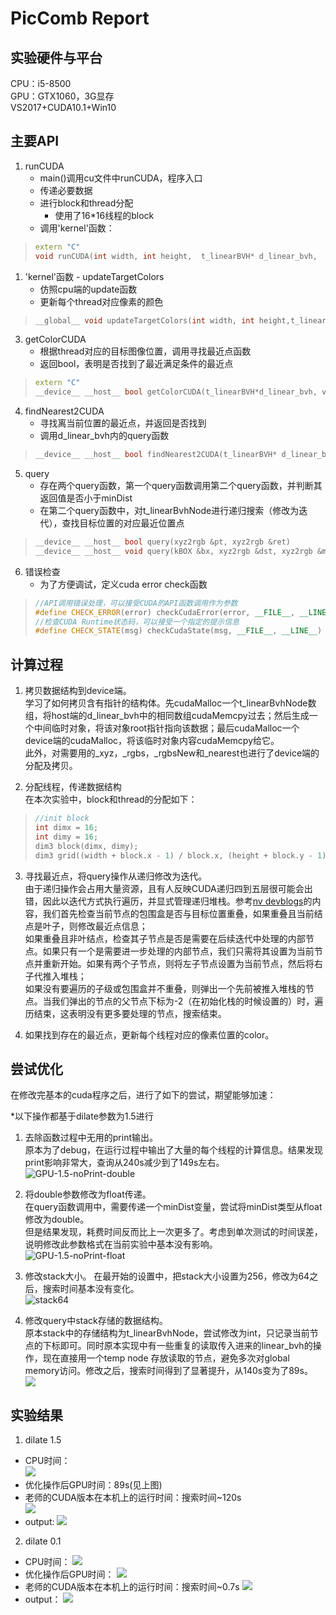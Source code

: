 # PicComb Report
 

## 实验硬件与平台
CPU：i5-8500  
GPU：GTX1060，3G显存  
VS2017+CUDA10.1+Win10  

## 主要API
1. runCUDA
   - main()调用cu文件中runCUDA，程序入口
   - 传递必要数据
   - 进行block和thread分配
     - 使用了16*16线程的block
   - 调用'kernel'函数：
> ```C++
> extern "C"
> void runCUDA(int width, int height,  t_linearBVH* d_linear_bvh,	float *_xyzs,float *_rgbsNew,float *_nearest)

1. 'kernel'函数 - updateTargetColors
   - 仿照cpu端的update函数
   - 更新每个thread对应像素的颜色
> ```c++
> __global__ void updateTargetColors(int width, int height,t_linearBVH*d_linear_bvh,float *_xyzs,float *_rgbsNew,float *_nearest)

3. getColorCUDA
   - 根据thread对应的目标图像位置，调用寻找最近点函数 
   - 返回bool，表明是否找到了最近满足条件的最近点
>```c++
> extern "C"
> __device__ __host__ bool getColorCUDA(t_linearBVH*d_linear_bvh, vec3f &xyz, float *nearest, vec3f &cr, int &idx, int &pidx)

4. findNearest2CUDA
   - 寻找离当前位置的最近点，并返回是否找到
   - 调用d_linear_bvh内的query函数
> ```c++
> __device__ __host__ bool findNearest2CUDA(t_linearBVH* d_linear_bvh, xyz2rgb &org, xyz2rgb &ret)

5. query
   - 存在两个query函数，第一个query函数调用第二个query函数，并判断其返回值是否小于minDist
   - 在第二个query函数中，对t_linearBvhNode进行递归搜索（修改为迭代），查找目标位置的对应最近位置点
> ```c++
> __device__ __host__ bool query(xyz2rgb &pt, xyz2rgb &ret)
> __device__ __host__ void query(kBOX &bx, xyz2rgb &dst, xyz2rgb &minPt, float &minDist)

6. 错误检查
   - 为了方便调试，定义cuda error check函数
> ```c++
> //API调用错误处理，可以接受CUDA的API函数调用作为参数
> #define CHECK_ERROR(error) checkCudaError(error, __FILE__, __LINE__)
> //检查CUDA Runtime状态码，可以接受一个指定的提示信息
> #define CHECK_STATE(msg) checkCudaState(msg, __FILE__, __LINE__)


## 计算过程
1. 拷贝数据结构到device端。  
   学习了如何拷贝含有指针的结构体。先cudaMalloc一个t_linearBvhNode数组，将host端的d_linear_bvh中的相同数组cudaMemcpy过去；然后生成一个中间临时对象，将该对象root指针指向该数据；最后cudaMalloc一个device端的cudaMalloc，将该临时对象内容cudaMemcpy给它。  
   此外，对需要用的_xyz，_rgbs，_rgbsNew和_nearest也进行了device端的分配及拷贝。

2. 分配线程，传递数据结构   
   在本次实验中，block和thread的分配如下：
> ```c++
>//init block
>int dimx = 16;
>int dimy = 16;
>dim3 block(dimx, dimy);
>dim3 grid((width + block.x - 1) / block.x, (height + block.y - 1) / block.y);

3. 寻找最近点，将query操作从递归修改为迭代。  
    由于递归操作会占用大量资源，且有人反映CUDA递归四到五层很可能会出错，因此以迭代方式执行遍历，并显式管理递归堆栈。参考[nv devblogs](https://devblogs.nvidia.com/thinking-parallel-part-ii-tree-traversal-gpu/)的内容，我们首先检查当前节点的包围盒是否与目标位置重叠，如果重叠且当前结点是叶子，则修改最近点信息；  
    如果重叠且非叶结点，检查其子节点是否是需要在后续迭代中处理的内部节点。如果只有一个是需要进一步处理的内部节点，我们只需将其设置为当前节点并重新开始。如果有两个子节点，则将左子节点设置为当前节点，然后将右子代推入堆栈；  
    如果没有要遍历的子级或包围盒并不重叠，则弹出一个先前被推入堆栈的节点。当我们弹出的节点的父节点下标为-2（在初始化栈的时候设置的）时，遍历结束，这表明没有更多要处理的节点，搜索结束。  
   
4. 如果找到存在的最近点，更新每个线程对应的像素位置的color。  

## 尝试优化

在修改完基本的cuda程序之后，进行了如下的尝试，期望能够加速：  

*以下操作都基于dilate参数为1.5进行  

1. 去除函数过程中无用的print输出。  
   原本为了debug，在运行过程中输出了大量的每个线程的计算信息。结果发现print影响非常大，查询从240s减少到了149s左右。  
   ![GPU-1.5-noPrint-double](GPU-1.5-noPrint-double.png)

2. 将double参数修改为float传递。  
   在query函数调用中，需要传递一个minDist变量，尝试将minDist类型从float修改为double。  
   但是结果发现，耗费时间反而比上一次更多了。考虑到单次测试的时间误差，说明修改此参数格式在当前实验中基本没有影响。  
   ![GPU-1.5-noPrint-float](GPU-1.5-noPrint-float.png)

3. 修改stack大小。
   在最开始的设置中，把stack大小设置为256，修改为64之后，搜索时间基本没有变化。  
    ![stack64](stack64.png)
4. 修改query中stack存储的数据结构。  
   原本stack中的存储结构为t_linearBvhNode，尝试修改为int，只记录当前节点的下标即可。同时原本实现中有一些重复的读取传入进来的linear_bvh的操作，现在直接用一个temp node 存放读取的节点，避免多次对global memory访问。修改之后，搜索时间得到了显著提升，从140s变为了89s。  
   ![](存储int.png)

## 实验结果
1. dilate 1.5  
- CPU时间：  
  ![](cpu-1.5.png)
- 优化操作后GPU时间：89s(见上图)  
- 老师的CUDA版本在本机上的运行时间：搜索时间~120s  
  ![](老师结果-1.5.png)
- output:
  ![](output-1.5.bmp)

2. dilate 0.1
- CPU时间：
  ![](cpu-0.1.png)
- 优化操作后GPU时间：
  ![](gpu-0.1.png)
- 老师的CUDA版本在本机上的运行时间：搜索时间~0.7s
  ![](老师结果-0.1.png)
- output：
  ![](output-0.1.bmp)




